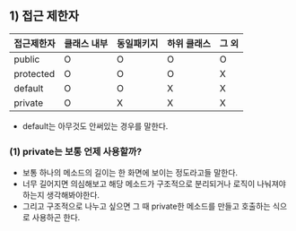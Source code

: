 ## 1) 접근 제한자
| 접근제한자 | 클래스 내부 | 동일패키지 | 하위 클래스 | 그 외 |
| ---------- | ----------- | ---------- | ----------- | ----- |
| public     | O           | O          | O           | O     |
| protected  | O           | O          | O           | X     |
| default    | O           | O          | X           | X     |
| private    | O           | X          | X           | X     |

- default는 아무것도 안써있는 경우를 말한다.

### (1) private는 보통 언제 사용할까?
- 보통 하나의 메소드의 길이는 한 화면에 보이는 정도라고들 말한다.
- 너무 길어지면 의심해보고 해당 메소드가 구조적으로 분리되거나 로직이 나눠져야하는지 생각해봐야한다.
- 그리고 구조적으로 나누고 싶으면 그 때 private한 메소드를 만들고 호출하는 식으로 사용하곤 한다.